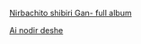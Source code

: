 [Nirbachito shibiri Gan- full album](https://youtu.be/k0iL-UMc35k)

[Ai nodir deshe](https://youtu.be/wnM6x2vxmss)
